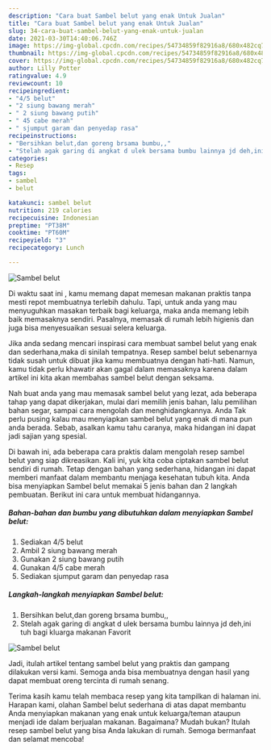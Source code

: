```yaml
---
description: "Cara buat Sambel belut yang enak Untuk Jualan"
title: "Cara buat Sambel belut yang enak Untuk Jualan"
slug: 34-cara-buat-sambel-belut-yang-enak-untuk-jualan
date: 2021-03-30T14:40:06.746Z
image: https://img-global.cpcdn.com/recipes/54734859f82916a8/680x482cq70/sambel-belut-foto-resep-utama.jpg
thumbnail: https://img-global.cpcdn.com/recipes/54734859f82916a8/680x482cq70/sambel-belut-foto-resep-utama.jpg
cover: https://img-global.cpcdn.com/recipes/54734859f82916a8/680x482cq70/sambel-belut-foto-resep-utama.jpg
author: Lilly Potter
ratingvalue: 4.9
reviewcount: 10
recipeingredient:
- "4/5 belut"
- "2 siung bawang merah"
- " 2 siung bawang putih"
- " 45 cabe merah"
- " sjumput garam dan penyedap rasa"
recipeinstructions:
- "Bersihkan belut,dan goreng brsama bumbu,,"
- "Stelah agak garing di angkat d ulek bersama bumbu lainnya jd deh,ini tuh bagi kluarga makanan Favorit"
categories:
- Resep
tags:
- sambel
- belut

katakunci: sambel belut 
nutrition: 219 calories
recipecuisine: Indonesian
preptime: "PT38M"
cooktime: "PT60M"
recipeyield: "3"
recipecategory: Lunch

---
```



![Sambel belut](https://img-global.cpcdn.com/recipes/54734859f82916a8/680x482cq70/sambel-belut-foto-resep-utama.jpg)

Di waktu  saat ini , kamu memang dapat memesan makanan praktis tanpa mesti repot membuatnya terlebih dahulu. Tapi, untuk anda yang mau menyuguhkan masakan terbaik bagi keluarga, maka anda memang lebih baik memasaknya sendiri. Pasalnya, memasak di rumah lebih higienis dan juga bisa menyesuaikan sesuai selera keluarga.

Jika anda sedang mencari inspirasi cara membuat sambel belut yang enak dan sederhana,maka di sinilah tempatnya. Resep sambel belut  sebenarnya tidak susah untuk dibuat jika kamu membuatnya dengan hati-hati. Namun, kamu tidak perlu khawatir akan gagal dalam memasaknya 
karena dalam artikel ini kita akan membahas sambel belut dengan seksama.  



Nah buat anda yang mau memasak sambel belut yang lezat, ada beberapa tahap yang dapat dikerjakan, mulai dari memilih jenis bahan, lalu pemilihan bahan segar, sampai cara mengolah dan menghidangkannya. Anda Tak perlu pusing kalau mau menyiapkan sambel belut yang enak di mana pun anda berada. Sebab, asalkan kamu  tahu caranya, maka hidangan ini dapat jadi sajian yang spesial.

Di bawah ini, ada beberapa cara praktis  dalam mengolah resep sambel belut yang siap dikreasikan. Kali ini, yuk kita coba ciptakan sambel belut sendiri di rumah. Tetap dengan bahan yang sederhana, hidangan ini dapat memberi manfaat dalam membantu menjaga kesehatan tubuh kita. Anda bisa menyiapkan Sambel belut memakai 5 jenis bahan dan 2 langkah pembuatan. Berikut ini cara untuk membuat hidangannya.

<!--inarticleads1-->

##### Bahan-bahan dan bumbu yang dibutuhkan dalam menyiapkan Sambel belut:

1. Sediakan 4/5 belut
1. Ambil 2 siung bawang merah
1. Gunakan  2 siung bawang putih
1. Gunakan  4/5 cabe merah
1. Sediakan  sjumput garam dan penyedap rasa




<!--inarticleads2-->

##### Langkah-langkah menyiapkan Sambel belut:

1. Bersihkan belut,dan goreng brsama bumbu,,
1. Stelah agak garing di angkat d ulek bersama bumbu lainnya jd deh,ini tuh bagi kluarga makanan Favorit
<img src="https://img-global.cpcdn.com/steps/c96b49dc99622870/160x128cq70/sambel-belut-langkah-memasak-2-foto.jpg" alt="Sambel belut">



Jadi, itulah artikel tentang  sambel belut  yang praktis dan gampang dilakukan versi kami. Semoga anda bisa membuatnya dengan hasil yang dapat membuat oreng tercinta di rumah senang. 

Terima kasih kamu telah membaca resep yang kita tampilkan di halaman ini. Harapan kami, olahan  Sambel belut sederhana di atas dapat membantu Anda menyiapkan makanan yang enak untuk keluarga/teman ataupun menjadi ide dalam berjualan makanan. Bagaimana? Mudah bukan? Itulah resep sambel belut yang bisa Anda lakukan di rumah. Semoga bermanfaat dan selamat mencoba!

